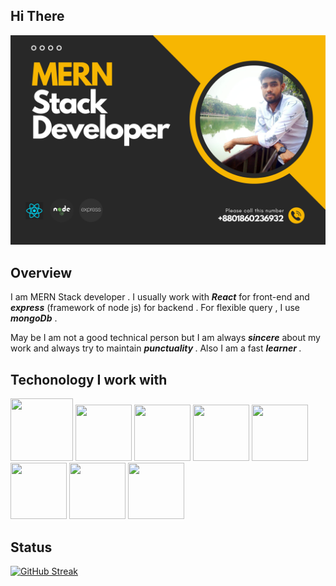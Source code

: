 ## Hi There

![The San Juan Mountains are beautiful!](/images/banner.png "San Juan Mountains")
 

 ## Overview

 <p>
  I am MERN Stack developer . I usually work with <em><strong>React</strong></em> for front-end and <em><strong>express</strong></em> (framework of node js) for backend . For flexible query , I use <em><strong>mongoDb</strong></em> .

  May be I am not a good technical person but I am always <em><strong>sincere</strong></em>  about my work and always try to maintain <em><strong> punctuality </strong></em>. Also I am a fast <em><strong>learner </strong></em>. 
 </p>


 ## Techonology I work with

 <div>
 <img src="https://cdn.pixabay.com/photo/2017/08/05/11/16/logo-2582748_960_720.png" width="100" height="100">
 <img src="https://upload.wikimedia.org/wikipedia/commons/thumb/6/62/CSS3_logo.svg/2048px-CSS3_logo.svg.png" width="90" height="90">
 <img src="https://res.cloudinary.com/practicaldev/image/fetch/s--6ebjy0LI--/c_imagga_scale,f_auto,fl_progressive,h_1080,q_auto,w_1080/https://dev-to-uploads.s3.amazonaws.com/uploads/articles/dxy1c2bvl6odeo52dodk.jpg" width="90" height="90">
 <img src="https://upload.wikimedia.org/wikipedia/commons/thumb/6/6a/JavaScript-logo.png/640px-JavaScript-logo.png" width="90" height="90">
 <img src="https://cdn.freebiesupply.com/logos/large/2x/react-1-logo-png-transparent.png" width="90" height="90">
 <img src="https://w7.pngwing.com/pngs/925/447/png-transparent-express-js-node-js-javascript-mongodb-node-js-text-trademark-logo.png" width="90" height="90">
 <img src="https://seeklogo.com/images/N/nodejs-logo-D26404F360-seeklogo.com.png?v=638179441440000000" width="90" height="90">
 <img src="https://pbs.twimg.com/profile_images/1452637606559326217/GFz_P-5e_400x400.png" width="90" height="90">
 </div>

 ## Status

 [![GitHub Streak](https://github-readme-streak-stats.herokuapp.com?user=shatab99&theme=dark&hide_border=true&border_radius=7.2)](https://git.io/streak-stats)

